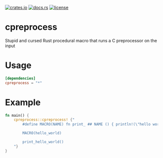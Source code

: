 [![crates.io](https://img.shields.io/crates/v/cpreprocess.svg)](https://crates.io/crates/cpreprocess)
[![docs.rs](https://docs.rs/cpreprocess/badge.svg)](https://docs.rs/cpreprocess/)
[![license](https://img.shields.io/crates/l/cpreprocess)](https://github.com/WilliamVenner/cpreprocess/blob/master/LICENSE)

# cpreprocess

Stupid and cursed Rust procedural macro that runs a C preprocessor on the input

# Usage

```toml
[dependencies]
cpreprocess = "*"
```

# Example

```rust
fn main() {
	cpreprocess::cpreprocess! {"
		#define MACRO(NAME) fn print_ ## NAME () { println!(\"hello world\"); }

		MACRO(hello_world)

		print_hello_world()
	"}
}
```
